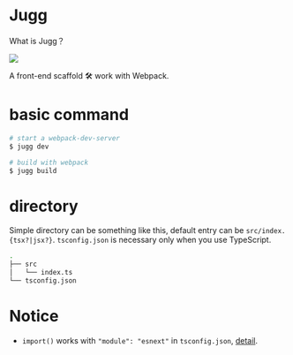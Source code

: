 # Jugg

What is Jugg？

![](https://d1u5p3l4wpay3k.cloudfront.net/dota2_gamepedia/0/03/Juggernaut_icon.png?version=99b0ef7bad0a95b1a29110f536607f9e)

A front-end scaffold 🛠️  work with Webpack.

# basic command

```bash
# start a webpack-dev-server
$ jugg dev

# build with webpack
$ jugg build
```

# directory

Simple directory can be something like this, default entry can be `src/index.{tsx?|jsx?}`. `tsconfig.json` is necessary only when you use TypeScript.

```bash
.
├── src
│   └── index.ts
└── tsconfig.json

```

# Notice

- `import()` works with `"module": "esnext"` in `tsconfig.json`, [detail](https://github.com/webpack/webpack/issues/5703#issuecomment-357512412).